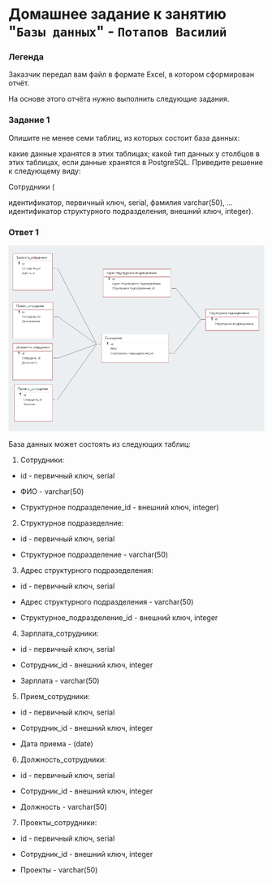 # Домашнее задание к занятию "`Базы данных`" - `Потапов Василий`

### Легенда
Заказчик передал вам файл в формате Excel, в котором сформирован отчёт.

На основе этого отчёта нужно выполнить следующие задания.

### Задание 1
Опишите не менее семи таблиц, из которых состоит база данных:

какие данные хранятся в этих таблицах;
какой тип данных у столбцов в этих таблицах, если данные хранятся в PostgreSQL.
Приведите решение к следующему виду:

Сотрудники (

идентификатор, первичный ключ, serial,
фамилия varchar(50),
...
идентификатор структурного подразделения, внешний ключ, integer).

### Ответ 1

![Название скриншота 1](https://github.com/mistermedved01/hw-12-01/blob/main/img/bd_red02.png)

База данных может состоять из следующих таблиц:

1. Сотрудники:

- id - первичный ключ, serial

- ФИО - varchar(50)

- Структурное подразделение_id - внешний ключ, integer)

2. Cтруктурное подразеделние:

- id - первичный ключ, serial

- Структурное подразделение - varchar(50)

3. Адрес структурного подразеделения:

- id - первичный ключ, serial

- Адрес структурного подразделения - varchar(50)

- Структурное_подразделение_id - внешний ключ, integer

4. Зарплата_сотрудники:

- id - первичный ключ, serial

- Сотрудник_id - внешний ключ, integer

- Зарплата - varchar(50)

5. Прием_сотрудники:

- id - первичный ключ, serial

- Сотрудник_id - внешний ключ, integer

- Дата приема - (date)

6. Должность_сотрудники:

- id - первичный ключ, serial

- Сотрудник_id - внешний ключ, integer

- Должность - varchar(50)

7. Проекты_сотрудники:

- id - первичный ключ, serial

- Сотрудник_id - внешний ключ, integer

- Проекты - varchar(50)
